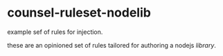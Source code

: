 # counsel-ruleset-nodelib

example sef of rules for injection.

these are an opinioned set of rules tailored for authoring a nodejs _library_.
